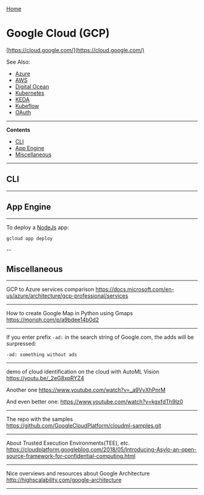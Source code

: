 [Home](Readme.md)
# Google Cloud (GCP)

[https://cloud.google.com/](https://cloud.google.com/)

See Also:

  - [Azure](Azure.md)
  - [AWS](AWS.md)
  - [Digital Ocean](DigitalOcean.md)
  - [Kubernetes](Kubernetes.md)
  - [KEDA](KEDA.md)
  - [Kubeflow](Kubeflow.md)
  - [OAuth](OAuth.md)

---

**Contents**

- [CLI](GoogleCloud.md#cli)
- [App Engine](GoogleCloud.md#app-engine)
- [Miscellaneous](GoogleCloud.md#miscellaneous)

---

## CLI

---

## App Engine

---

To deploy a [NodeJs](NodeJs.md) app:

```bash
gcloud app deploy
```

--

## Miscellaneous

---

GCP to Azure services comparison
https://docs.microsoft.com/en-us/azure/architecture/gcp-professional/services

---

How to create Google Map in Python using Gmaps
https://morioh.com/p/a9bdee14b0d2

---

If you enter prefix `-ad:` in the search string of Google.com, the adds will be surpressed:

    -ad: something without ads

---

demo of cloud identification on the cloud with AutoML Vision
https://youtu.be/_2eG8xpRYZ4

Another one
https://www.youtube.com/watch?v=_a9VyXhPnrM

And even better one:
https://www.youtube.com/watch?v=kgxfdTh9lz0

---

The repo with the samples
https://github.com/GoogleCloudPlatform/cloudml-samples.git



---

About Trusted Execution Environments(TEE), etc.
https://cloudplatform.googleblog.com/2018/05/Introducing-Asylo-an-open-source-framework-for-confidential-computing.html

---

Nice overviews and resources about Google Architecture
http://highscalability.com/google-architecture

---

